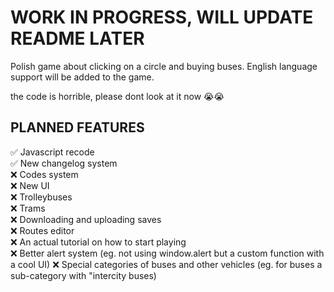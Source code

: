 # WORK IN PROGRESS, WILL UPDATE README LATER

Polish game about clicking on a circle and buying buses.
English language support will be added to the game.

the code is horrible, please dont look at it now 😭😭

## PLANNED FEATURES

✅ Javascript recode\
✅ New changelog system\
❌ Codes system\
❌ New UI\
❌ Trolleybuses\
❌ Trams\
❌ Downloading and uploading saves\
❌ Routes editor\
❌ An actual tutorial on how to start playing\
❌ Better alert system (eg. not using window.alert but a custom function with a cool UI)
❌ Special categories of buses and other vehicles (eg. for buses a sub-category with "intercity buses)
